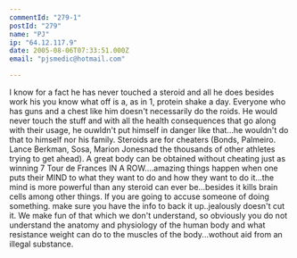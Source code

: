 ```yaml
---
commentId: "279-1"
postId: "279"
name: "PJ"
ip: "64.12.117.9"
date: 2005-08-06T07:33:51.000Z
email: "pjsmedic@hotmail.com"

---
```

<p>I know for a fact he has never touched a steroid and all he does besides work his you know what off is a, as in 1, protein shake a day.  Everyone who has guns and a chest like him doesn't necessarily do the roids.  He would never touch the stuff and with all the health consequences that go along with their usage, he ouwldn't put himself in danger like that...he wouldn't do that to himself nor his family.  Steroids are for cheaters (Bonds, Palmeiro. Lance Berkman, Sosa, Marion Jonesnad the thousands of other athletes trying to get ahead).  A great body can be obtained without cheating just as winning 7 Tour de Frances IN A ROW....amazing things happen when one puts their MIND to what they want to do and how they want to do it...the mind is more powerful than any steroid can ever be...besides it kills brain cells among other things.  If you are going to accuse someone of doing something. make sure you have the info to back it up..jealously doesn't cut it.  We make fun of that which we don't understand, so obviously you do not understand the anatomy and physiology of the human body and what resistance weight can do to the muscles of the body...wothout aid from an illegal substance.</p>